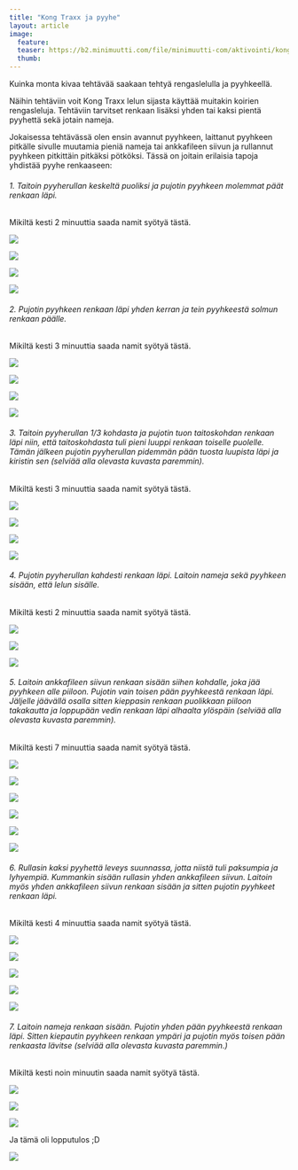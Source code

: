 ```yaml
---
title: "Kong Traxx ja pyyhe"
layout: article
image:
  feature:
  teaser: https://b2.minimuutti.com/file/minimuutti-com/aktivointi/kong-traxx-ja-pyyhe/DSC57081-245px.jpg
  thumb:
---
```


Kuinka monta kivaa tehtävää saakaan tehtyä rengaslelulla ja pyyhkeellä.

Näihin tehtäviin voit Kong Traxx lelun sijasta käyttää muitakin koirien rengasleluja. Tehtäviin tarvitset renkaan lisäksi yhden tai kaksi pientä pyyhettä sekä jotain nameja. 

Jokaisessa tehtävässä olen ensin avannut pyyhkeen, laittanut pyyhkeen pitkälle sivulle muutamia pieniä nameja tai ankkafileen siivun ja rullannut pyyhkeen pitkittäin pitkäksi pötköksi. Tässä on joitain erilaisia tapoja yhdistää pyyhe renkaaseen:

###### 1. Taitoin pyyherullan keskeltä puoliksi ja pujotin pyyhkeen molemmat päät renkaan läpi.
Mikiltä kesti 2 minuuttia saada namit syötyä tästä.

[![](https://b2.minimuutti.com/file/minimuutti-com/aktivointi/kong-traxx-ja-pyyhe/DSC57006-800px.jpg)](https://dl.dropboxusercontent.com/sh/ea1wtnz7z734o12/AADoOW8FAuczJNHpc00s82-ma/aktivointi/kong-traxx-ja-pyyhe/DSC57006.jpg)

[![](https://b2.minimuutti.com/file/minimuutti-com/aktivointi/kong-traxx-ja-pyyhe/DSC57009-800px.jpg)](https://dl.dropboxusercontent.com/sh/ea1wtnz7z734o12/AADE2_-h-E-cLBhqHncX_T7aa/aktivointi/kong-traxx-ja-pyyhe/DSC57009.jpg)

[![](https://b2.minimuutti.com/file/minimuutti-com/aktivointi/kong-traxx-ja-pyyhe/DSC57014-800px.jpg)](https://dl.dropboxusercontent.com/sh/ea1wtnz7z734o12/AAANZbCLnCfR5534W_9ICJMoa/aktivointi/kong-traxx-ja-pyyhe/DSC57014.jpg)

[![](https://b2.minimuutti.com/file/minimuutti-com/aktivointi/kong-traxx-ja-pyyhe/DSC57043-800px.jpg)](https://dl.dropboxusercontent.com/sh/ea1wtnz7z734o12/AAAfsUwXQZsu3uOdQDI8h_lUa/aktivointi/kong-traxx-ja-pyyhe/DSC57043.jpg)

###### 2. Pujotin pyyhkeen renkaan läpi yhden kerran ja tein pyyhkeestä solmun renkaan päälle.
Mikiltä kesti 3 minuuttia saada namit syötyä tästä.

[![](https://b2.minimuutti.com/file/minimuutti-com/aktivointi/kong-traxx-ja-pyyhe/DSC57672-800px.jpg)](https://dl.dropboxusercontent.com/sh/ea1wtnz7z734o12/AABmVLL2VQMyfXA9lD6fI57_a/aktivointi/kong-traxx-ja-pyyhe/DSC57672.jpg)

[![](https://b2.minimuutti.com/file/minimuutti-com/aktivointi/kong-traxx-ja-pyyhe/DSC56921-800px.jpg)](https://dl.dropboxusercontent.com/sh/ea1wtnz7z734o12/AABhM8zJXIQPxaJS-1reAz5Ca/aktivointi/kong-traxx-ja-pyyhe/DSC56921.jpg)

[![](https://b2.minimuutti.com/file/minimuutti-com/aktivointi/kong-traxx-ja-pyyhe/DSC56997-800px.jpg)](https://dl.dropboxusercontent.com/sh/ea1wtnz7z734o12/AAD1j_Nebv4KlE9Ei0q6wwyBa/aktivointi/kong-traxx-ja-pyyhe/DSC56997.jpg)

[![](https://b2.minimuutti.com/file/minimuutti-com/aktivointi/kong-traxx-ja-pyyhe/DSC56936-800px.jpg)](https://dl.dropboxusercontent.com/sh/ea1wtnz7z734o12/AADL2rrNC5seg1CKZOVEIJQLa/aktivointi/kong-traxx-ja-pyyhe/DSC56936.jpg)

###### 3. Taitoin pyyherullan 1/3 kohdasta ja pujotin tuon taitoskohdan renkaan läpi niin, että taitoskohdasta tuli pieni luuppi renkaan toiselle puolelle. Tämän jälkeen pujotin pyyherullan pidemmän pään tuosta luupista läpi ja kiristin sen (selviää alla olevasta kuvasta paremmin).
Mikiltä kesti 3 minuuttia saada namit syötyä tästä.

[![](https://b2.minimuutti.com/file/minimuutti-com/aktivointi/kong-traxx-ja-pyyhe/Kollaasi_1-800px.jpg)](https://dl.dropboxusercontent.com/sh/ea1wtnz7z734o12/AABEoaQFIrNZph0Hg72Bo7rqa/aktivointi/kong-traxx-ja-pyyhe/Kollaasi_1.jpg)

[![](https://b2.minimuutti.com/file/minimuutti-com/aktivointi/kong-traxx-ja-pyyhe/DSC57081-800px.jpg)](https://dl.dropboxusercontent.com/sh/ea1wtnz7z734o12/AAB99M6f2EmoKqs--g2_wTeAa/aktivointi/kong-traxx-ja-pyyhe/DSC57081.jpg)

[![](https://b2.minimuutti.com/file/minimuutti-com/aktivointi/kong-traxx-ja-pyyhe/DSC57112-800px.jpg)](https://dl.dropboxusercontent.com/sh/ea1wtnz7z734o12/AABGa0CotaR8tV0B1LZs-qpUa/aktivointi/kong-traxx-ja-pyyhe/DSC57112.jpg)

[![](https://b2.minimuutti.com/file/minimuutti-com/aktivointi/kong-traxx-ja-pyyhe/DSC57117-800px.jpg)](https://dl.dropboxusercontent.com/sh/ea1wtnz7z734o12/AABE0Qvy11MUK4zV9GizFEh_a/aktivointi/kong-traxx-ja-pyyhe/DSC57117.jpg)

###### 4. Pujotin pyyherullan kahdesti renkaan läpi. Laitoin nameja sekä pyyhkeen sisään, että lelun sisälle.
Mikiltä kesti 2 minuuttia saada namit syötyä tästä.

[![](https://b2.minimuutti.com/file/minimuutti-com/aktivointi/kong-traxx-ja-pyyhe/DSC57135-800px.jpg)](https://dl.dropboxusercontent.com/sh/ea1wtnz7z734o12/AADz70AvoF9ZsxbrIz1rTLt4a/aktivointi/kong-traxx-ja-pyyhe/DSC57135.jpg)

[![](https://b2.minimuutti.com/file/minimuutti-com/aktivointi/kong-traxx-ja-pyyhe/DSC57160-800px.jpg)](https://dl.dropboxusercontent.com/sh/ea1wtnz7z734o12/AAC72FAtOL87nW5A816V9A65a/aktivointi/kong-traxx-ja-pyyhe/DSC57160.jpg)

[![](https://b2.minimuutti.com/file/minimuutti-com/aktivointi/kong-traxx-ja-pyyhe/DSC57167-800px.jpg)](https://dl.dropboxusercontent.com/sh/ea1wtnz7z734o12/AADekABfLJYfjsFmjSWz823-a/aktivointi/kong-traxx-ja-pyyhe/DSC57167.jpg)

###### 5. Laitoin ankkafileen siivun renkaan sisään siihen kohdalle, joka jää pyyhkeen alle piiloon. Pujotin vain toisen pään pyyhkeestä renkaan läpi. Jäljelle jäävällä osalla sitten kieppasin renkaan puolikkaan piiloon takakautta ja loppupään vedin renkaan läpi alhaalta ylöspäin (selviää alla olevasta kuvasta paremmin).
Mikiltä kesti 7 minuuttia saada namit syötyä tästä.

[![](https://b2.minimuutti.com/file/minimuutti-com/aktivointi/kong-traxx-ja-pyyhe/Kollaasi_4-800px.jpg)](https://dl.dropboxusercontent.com/sh/ea1wtnz7z734o12/AADTNJ62NhpDE2IgIpEQv7c_a/aktivointi/kong-traxx-ja-pyyhe/Kollaasi_4.jpg)

[![](https://b2.minimuutti.com/file/minimuutti-com/aktivointi/kong-traxx-ja-pyyhe/DSC57418-800px.jpg)](https://dl.dropboxusercontent.com/sh/ea1wtnz7z734o12/AAAt_rBP2Xz94PRrz16EAPyma/aktivointi/kong-traxx-ja-pyyhe/DSC57418.jpg)

[![](https://b2.minimuutti.com/file/minimuutti-com/aktivointi/kong-traxx-ja-pyyhe/DSC57479-800px.jpg)](https://dl.dropboxusercontent.com/sh/ea1wtnz7z734o12/AABmtqrAs53VIn-oKeizIxzba/aktivointi/kong-traxx-ja-pyyhe/DSC57479.jpg)

[![](https://b2.minimuutti.com/file/minimuutti-com/aktivointi/kong-traxx-ja-pyyhe/DSC57437-800px.jpg)](https://dl.dropboxusercontent.com/sh/ea1wtnz7z734o12/AAA0pGylkYPdPE1mGVc1Dj4ea/aktivointi/kong-traxx-ja-pyyhe/DSC57437.jpg)

[![](https://b2.minimuutti.com/file/minimuutti-com/aktivointi/kong-traxx-ja-pyyhe/DSC57512-800px.jpg)](https://dl.dropboxusercontent.com/sh/ea1wtnz7z734o12/AAC7I2CPbbXm9CmjG6uUzi7Ha/aktivointi/kong-traxx-ja-pyyhe/DSC57512.jpg)

[![](https://b2.minimuutti.com/file/minimuutti-com/aktivointi/kong-traxx-ja-pyyhe/DSC57527-800px.jpg)](https://dl.dropboxusercontent.com/sh/ea1wtnz7z734o12/AABKfj_XuISjZUluSn0t2NGFa/aktivointi/kong-traxx-ja-pyyhe/DSC57527.jpg)

###### 6. Rullasin kaksi pyyhettä leveys suunnassa, jotta niistä tuli paksumpia ja lyhyempiä. Kummankin sisään rullasin yhden ankkafileen siivun. Laitoin myös yhden ankkafileen siivun renkaan sisään ja sitten pujotin pyyhkeet renkaan läpi.
Mikiltä kesti 4 minuuttia saada namit syötyä tästä.

[![](https://b2.minimuutti.com/file/minimuutti-com/aktivointi/kong-traxx-ja-pyyhe/Kollaasi_3-800px.jpg)](https://dl.dropboxusercontent.com/sh/ea1wtnz7z734o12/AABCqNYSpnIpmzOSaCP1nzdca/aktivointi/kong-traxx-ja-pyyhe/Kollaasi_3.jpg)

[![](https://b2.minimuutti.com/file/minimuutti-com/aktivointi/kong-traxx-ja-pyyhe/DSC57182-800px.jpg)](https://dl.dropboxusercontent.com/sh/ea1wtnz7z734o12/AAC1Se63RDIZaegQn7Z5pFexa/aktivointi/kong-traxx-ja-pyyhe/DSC57182.jpg)

[![](https://b2.minimuutti.com/file/minimuutti-com/aktivointi/kong-traxx-ja-pyyhe/DSC57250-800px.jpg)](https://dl.dropboxusercontent.com/sh/ea1wtnz7z734o12/AAAU3ogSx4eKhYh_VACQu_Gja/aktivointi/kong-traxx-ja-pyyhe/DSC57250.jpg)

[![](https://b2.minimuutti.com/file/minimuutti-com/aktivointi/kong-traxx-ja-pyyhe/DSC57329-800px.jpg)](https://dl.dropboxusercontent.com/sh/ea1wtnz7z734o12/AAAJ_ClrslBP2zE4wOh8ZE-xa/aktivointi/kong-traxx-ja-pyyhe/DSC57329.jpg)

[![](https://b2.minimuutti.com/file/minimuutti-com/aktivointi/kong-traxx-ja-pyyhe/DSC57380-800px.jpg)](https://dl.dropboxusercontent.com/sh/ea1wtnz7z734o12/AACc1XfGf5Hs4tY7GND6gt4oa/aktivointi/kong-traxx-ja-pyyhe/DSC57380.jpg)

###### 7. Laitoin nameja renkaan sisään. Pujotin yhden pään pyyhkeestä renkaan läpi. Sitten kiepautin pyyhkeen renkaan ympäri ja pujotin myös toisen pään renkaasta lävitse (selviää alla olevasta kuvasta paremmin.)
Mikiltä kesti noin minuutin saada namit syötyä tästä.

[![](https://b2.minimuutti.com/file/minimuutti-com/aktivointi/kong-traxx-ja-pyyhe/Kollaasi_2-800px.jpg)](https://dl.dropboxusercontent.com/sh/ea1wtnz7z734o12/AAA1OBgg1GQuvTzv0fHQun-Qa/aktivointi/kong-traxx-ja-pyyhe/Kollaasi_2.jpg)

[![](https://b2.minimuutti.com/file/minimuutti-com/aktivointi/kong-traxx-ja-pyyhe/DSC57681-800px.jpg)](https://dl.dropboxusercontent.com/sh/ea1wtnz7z734o12/AABi6OxadzoDFWFRoFc7wt6ia/aktivointi/kong-traxx-ja-pyyhe/DSC57681.jpg)

[![](https://b2.minimuutti.com/file/minimuutti-com/aktivointi/kong-traxx-ja-pyyhe/DSC57691-800px.jpg)](https://dl.dropboxusercontent.com/sh/ea1wtnz7z734o12/AADV889Wohz4akVrqkL0lVyKa/aktivointi/kong-traxx-ja-pyyhe/DSC57691.jpg)

Ja tämä oli lopputulos ;D

[![](https://b2.minimuutti.com/file/minimuutti-com/aktivointi/kong-traxx-ja-pyyhe/DSC57563-800px.jpg)](https://dl.dropboxusercontent.com/sh/ea1wtnz7z734o12/AAApwWl1b0qTCdI0BnCp-UwDa/aktivointi/kong-traxx-ja-pyyhe/DSC57563.jpg)
